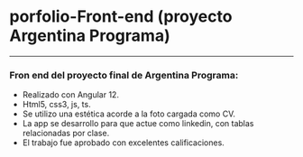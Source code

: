 # porfolio-Front-end (proyecto Argentina Programa)

* * *

### Fron end del proyecto final de Argentina Programa:

*   Realizado con Angular 12.
*   Html5, css3, js, ts.
*   Se utilizo una estética acorde a la foto cargada como CV.
*   La app se desarrollo para que actue como linkedin, con tablas relacionadas por clase.
*   El trabajo fue aprobado con excelentes calificaciones.
